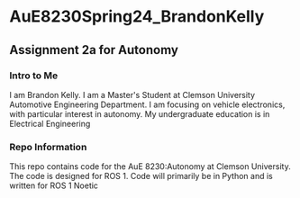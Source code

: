 # AuE8230Spring24_BrandonKelly
## Assignment 2a for Autonomy
### Intro to Me
I am Brandon Kelly. I am a Master's Student at Clemson University Automotive Engineering Department. 
I am focusing on vehicle electronics, with particular interest in autonomy.
My undergraduate education is in Electrical Engineering
### Repo Information
This repo contains code for the AuE 8230:Autonomy at Clemson University. The code is designed for ROS 1.
Code will primarily be in Python and is written for ROS 1 Noetic 
